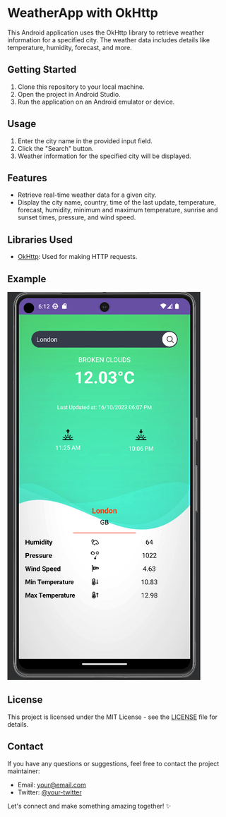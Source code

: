 # WeatherApp with OkHttp

This Android application uses the OkHttp library to retrieve weather information for a specified city. The weather data includes details like temperature, humidity, forecast, and more.

## Getting Started

1. Clone this repository to your local machine.
2. Open the project in Android Studio.
3. Run the application on an Android emulator or device.

## Usage

1. Enter the city name in the provided input field.
2. Click the "Search" button.
3. Weather information for the specified city will be displayed.

## Features

- Retrieve real-time weather data for a given city.
- Display the city name, country, time of the last update, temperature, forecast, humidity, minimum and maximum temperature, sunrise and sunset times, pressure, and wind speed.

## Libraries Used

- [OkHttp](https://square.github.io/okhttp/): Used for making HTTP requests.

## Example

![WeatherApp Screenshot](https://github.com/bluekitsune-sad/smallerProjects/blob/main/screenshots/wapp.PNG)

## License

This project is licensed under the MIT License - see the [LICENSE](LICENSE) file for details.

## Contact

If you have any questions or suggestions, feel free to contact the project maintainer:

- Email: [your@email.com](mailto:your@email.com)
- Twitter: [@your-twitter](https://twitter.com/your-twitter)

Let's connect and make something amazing together! ✨
